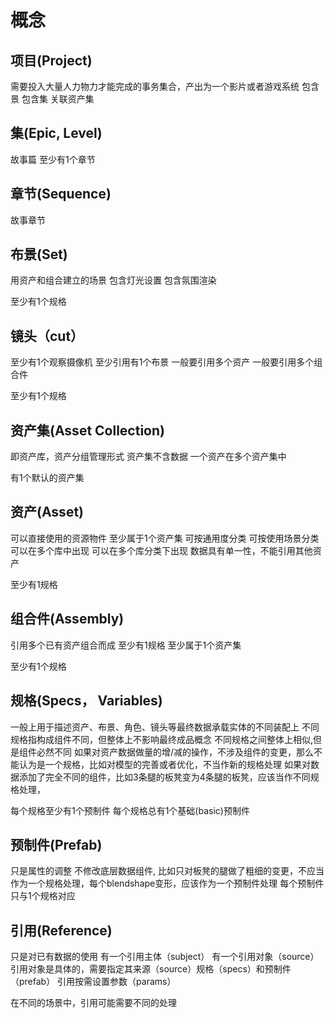 # 概念

## 项目(Project)

  需要投入大量人力物力才能完成的事务集合，产出为一个影片或者游戏系统
  包含景
  包含集
  关联资产集

## 集(Epic, Level)

  故事篇
  至少有1个章节

## 章节(Sequence)

  故事章节

## 布景(Set)

  用资产和组合建立的场景
  包含灯光设置
  包含氛围渲染

  至少有1个规格

## 镜头（cut）

  至少有1个观察摄像机
  至少引用有1个布景
  一般要引用多个资产
  一般要引用多个组合件

  至少有1个规格

## 资产集(Asset Collection)

  即资产库，资产分组管理形式
  资产集不含数据
  一个资产在多个资产集中
  
  有1个默认的资产集

## 资产(Asset)

  可以直接使用的资源物件
  至少属于1个资产集
  可按通用度分类
  可按使用场景分类
  可以在多个库中出现
  可以在多个库分类下出现
  数据具有单一性，不能引用其他资产

  至少有1规格

## 组合件(Assembly)

  引用多个已有资产组合而成
  至少有1规格
  至少属于1个资产集

  至少有1个规格

## 规格(Specs， Variables)
  
  一般上用于描述资产、布景、角色、镜头等最终数据承载实体的不同装配上
  不同规格指构成组件不同，但整体上不影响最终成品概念
  不同规格之间整体上相似,但是组件必然不同
  如果对资产数据做量的增/减的操作，不涉及组件的变更，那么不能认为是一个规格，比如对模型的完善或者优化，不当作新的规格处理
  如果对数据添加了完全不同的组件，比如3条腿的板凳变为4条腿的板凳，应该当作不同规格处理，

  每个规格至少有1个预制件
  每个规格总有1个基础(basic)预制件

## 预制件(Prefab)

  只是属性的调整
  不修改底层数据组件, 比如只对板凳的腿做了粗细的变更，不应当作为一个规格处理，每个blendshape变形，应该作为一个预制件处理
  每个预制件只与1个规格对应
  
## 引用(Reference)
  
  只是对已有数据的使用
  有一个引用主体（subject）
  有一个引用对象（source）
    引用对象是具体的，需要指定其来源（source）规格（specs）和预制件（prefab）
    引用按需设置参数（params）
  
  在不同的场景中，引用可能需要不同的处理
